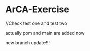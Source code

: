 # ArCA-Exercise

//Check test one and test two

actually pom and main are added now

new branch update!!!